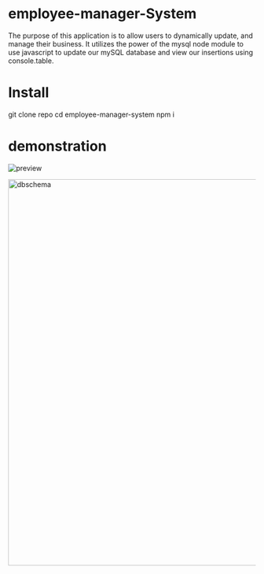 # employee-manager-System

The purpose of this application is to allow users to dynamically update, and manage their business. It utilizes the power of the mysql node module to use javascript to update our mySQL database and view our insertions using console.table.


# Install

git clone repo 
cd employee-manager-system
npm i

# demonstration

![preview](https://user-images.githubusercontent.com/74078719/111413844-3d83cc80-869c-11eb-9577-59f19045178b.gif)

<img width="784" alt="dbschema" src="https://user-images.githubusercontent.com/74078719/111414032-89cf0c80-869c-11eb-850a-4af66224c9ad.png">
